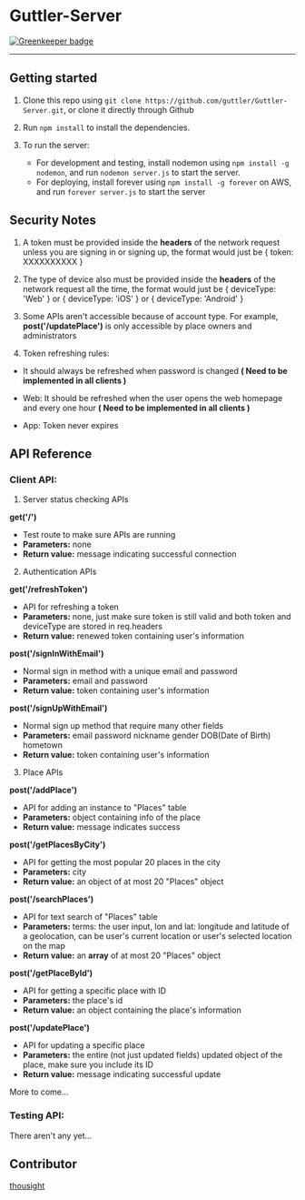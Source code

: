 # Guttler-Server

[![Greenkeeper badge](https://badges.greenkeeper.io/thousight/Guttler-Server.svg)](https://greenkeeper.io/)

-----

## Getting started

1. Clone this repo using `git clone https://github.com/guttler/Guttler-Server.git`, or clone it directly through Github

2. Run `npm install` to install the dependencies.

3. To run the server:
   - For development and testing, install nodemon using `npm install -g nodemon`, and run `nodemon server.js` to start the server.
   - For deploying, install forever using `npm install -g forever` on AWS, and run `forever server.js` to start the server

## Security Notes

1. A token must be provided inside the **headers** of the network request unless you are signing in or signing up, the format would just be { token: XXXXXXXXXX }

2. The type of device also must be provided inside the **headers** of the network request all the time, the format would just be { deviceType: 'Web' } or { deviceType: 'iOS' } or { deviceType: 'Android' }

3. Some APIs aren't accessible because of account type. For example, **post('/updatePlace')** is only accessible by place owners and administrators

4. Token refreshing rules:

  - It should always be refreshed when password is changed **( Need to be implemented in all clients )**

  - Web: It should be refreshed when the user opens the web homepage and every one hour **( Need to be implemented in all clients )**

  - App: Token never expires

## API Reference

### Client API:

1. Server status checking APIs

 **get('/')**
 - Test route to make sure APIs are running
 - **Parameters:** none
 - **Return value:** message indicating successful connection

2. Authentication APIs

  **get('/refreshToken')**
  - API for refreshing a token
  - **Parameters:** none, just make sure token is still valid and both token and deviceType are stored in req.headers
  - **Return value:** renewed token containing user's information

 **post('/signInWithEmail')**
 - Normal sign in method with a unique email and password
 - **Parameters:** email and password
 - **Return value:** token containing user's information

 **post('/signUpWithEmail')**
 - Normal sign up method that require many other fields
 - **Parameters:** email password nickname gender DOB(Date of Birth) hometown
 - **Return value:** token containing user's information

3. Place APIs

 **post('/addPlace')**
 - API for adding an instance to "Places" table
 - **Parameters:** object containing info of the place
 - **Return value:** message indicates success

 **post('/getPlacesByCity')**
 - API for getting the most popular 20 places in the city
 - **Parameters:** city
 - **Return value:** an object of at most 20 "Places" object

 **post('/searchPlaces')**
 - API for text search of "Places" table
 - **Parameters:** terms: the user input, lon and lat: longitude and latitude of a geolocation, can be user's current location or user's selected location on the map
 - **Return value:** an **array** of at most 20 "Places" object

 **post('/getPlaceById')**
 - API for getting a specific place with ID
 - **Parameters:** the place's id
 - **Return value:** an object containing the place's information

 **post('/updatePlace')**
 - API for updating a specific place
 - **Parameters:** the entire (not just updated fields) updated object of the place, make sure you include its ID
 - **Return value:** message indicating successful update


 More to come...

### Testing API:

 There aren't any yet...

## Contributor

[thousight](https://github.com/thousight)
